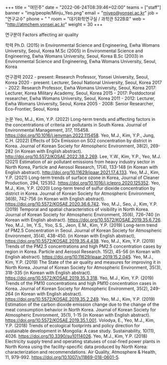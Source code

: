 +++ title = "여민주" date = "2022-06-24T08:39:46+02:00" teams = ["staff"] banner = "img/people/Minju_Yeo.png" email = "mjyeo@yonsei.ac.kr" job = "연구교수" phone = " " room = "대기화학연구실 / 과학관 522B호" web = "http://atmchem.yonsei.ac.kr" weight = 30 +++

연구분야
Factors affecting air quality

학력
Ph.D. (2015) in Environmental Science and Engineering, Ewha Womans University, Seoul, Korea
M.Sc (2005) in Environmental Science and Engineering, Ewha Womans University, Seoul, Korea
B.Sc (2003) in Environmental Science and Engineering, Ewha Womans University, Seoul, Korea

연구경력
2022 - present: Research Professor, Yonsei University, Seoul, Korea
2020 - present: Lecturer, Seoul National University, Seoul, Korea
2017 - 2022: Research Professor, Ewha Womans University, Seoul, Korea
2017: Lecturer, Korea Military Academy, Seoul, Korea
2015 - 2017: Postdoctoral researcher, Ewha Womans University, Seoul, Korea
2011 - 2012: Lecturer, Ewha Womans University, Seoul, Korea
2005 - 2008: Senior Researcher, Eco-Frontier, Seoul, Korea 

논문
Yeo, M.J., Kim, Y.P. (2022) Long-term trends and affecting factors in the concentrations of criteria air pollutants in South Korea. Journal of Environmental Management, 317, 115458. https://doi.org/10.1016/j.jenvman.2022.115458.
Yeo, M.J., Kim, Y.P., Jung, C.H. (2022) Effects of SOx Emission on SO2 concentration by district in Korea. Journal of Korean Society for Atmospheric Environment, 38(2), 269-282 (in Korean with English abstract). http://doi.org/10.5572/KOSAE.2022.38.2.269.
Lee, Y.W., Kim, Y.P., Yeo, M.J. (2021) Estimation of air pollutant emissions from heavy industry sector in North Korea, Particle and Aerosol Research, 17(4), 133-148 (in Korean with English abstract). http://doi.org/10.11629/jpaar.2021.17.4.133.
Yeo, M.J., Kim, Y.P. (2021) Long-term trends of surface ozone in Korea, Journal of Cleaner Production, 294, 125352. https://doi.org/10.1016/j.jclepro.2020.125352.
Yeo, M.J., Kim, Y.P. (2020) Long-term trend of sulfur dioxide concentration by district in Korea. Journal of Korean Society for Atmospheric Environment, 36(6), 742-756 (in Korean with English abstract). https://doi.org/10.5572/KOSAE.2020.36.6.742.
Yeo, M.J., Seo, J., Kim, Y.P. (2019) Temporal and spatial characteristics of visibility in North Korea. Journal of Korean Society for Atmospheric Environment, 35(6), 726–740  (in Korean with English abstract). https://doi.org/10.5572/KOSAE.2019.35.6.726.
Yeo, M.J., Im, Y.S., Yoo, S.S., Jeon, E.M., Kim, Y.P. (2019) Long-term trend of PM2.5 Concentration in Seoul. Journal of Korean Society for Atmospheric Environment, 35(4), 438-450. (in Korean with English abstract), https://doi.org/10.5572/KOSAE.2019.35.4.438. 
Yeo, M.J., Kim, Y.P. (2019) Trends of the PM2.5 concentrations and high PM2.5 concentration cases by region in Korea. Particle and Aerosol Research. 15(2), 45-56 (in Korean with English abstract). https://doi.org/10.11629/jpaar.2019.15.2.045.
Yeo, M.J., Kim, Y.P. (2019) The State of the air quality and measures for improving it in North Korea. Journal of Korean Society for Atmospheric Environment, 35(3), 318-335 (in Korean with English abstract). https://doi.org/10.5572/KOSAE.2019.35.3.318.
Yeo, M.J., Kim, Y.P. (2019) Trends of the PM10 concentrations and high PM10 concentration cases in Korea. Journal of Korean Society for Atmospheric Environment, 35(2), 249-264 (in Korean with English abstract). https://doi.org/10.5572/KOSAE.2019.35.2.249.
Yeo, M.J., Kim, Y.P. (2019) Estimation of the carbon dioxide emission change due to the change of the meat consumption behavior in North Korea. Journal of Korean Society for Atmospheric Environment, 35(1), 1-15 (in Korean with English abstract). https://doi.org/10.5572/KOSAE.2019.35.1.001.
Volodya, E., Yeo, M.J., Kim, Y.P. (2018) Trends of ecological footprints and policy direction for sustainable development in Mongolia: A case study. Sustainability, 10(11), 4026. https://doi.org/10.3390/su10114026.
Yeo, M.J., Kim, Y.P. (2018) Electricity supply trend and operating statuses of coal-fired power plants in North Korea using the facility-specific data produced by North Korea: characterization and recommendations. Air Quality, Atmosphere & Health, 11, 979-992. https://doi.org/10.1007/s11869-018-0601-5.
